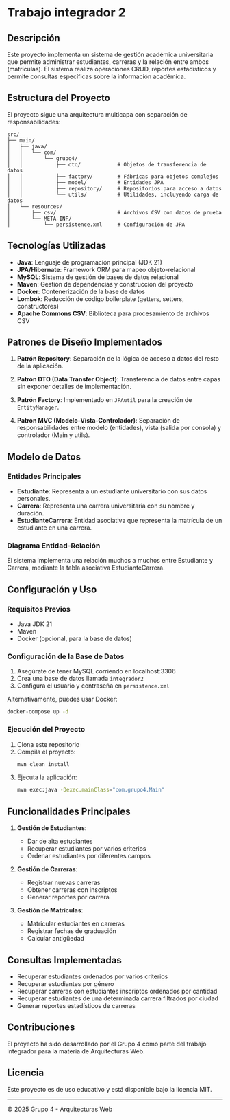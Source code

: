# Trabajo integrador 2

## Descripción
Este proyecto implementa un sistema de gestión académica universitaria que permite administrar estudiantes, carreras y la relación entre ambos (matrículas). El sistema realiza operaciones CRUD, reportes estadísticos y permite consultas específicas sobre la información académica.

## Estructura del Proyecto
El proyecto sigue una arquitectura multicapa con separación de responsabilidades:

```
src/
├── main/
│   ├── java/
│   │   └── com/
│   │       └── grupo4/
│   │           ├── dto/            # Objetos de transferencia de datos
│   │           ├── factory/        # Fábricas para objetos complejos
│   │           ├── model/          # Entidades JPA
│   │           ├── repository/     # Repositorios para acceso a datos
│   │           └── utils/          # Utilidades, incluyendo carga de datos
│   └── resources/
│       ├── csv/                    # Archivos CSV con datos de prueba
│       └── META-INF/
│           └── persistence.xml     # Configuración de JPA
```

## Tecnologías Utilizadas

- **Java**: Lenguaje de programación principal (JDK 21)
- **JPA/Hibernate**: Framework ORM para mapeo objeto-relacional
- **MySQL**: Sistema de gestión de bases de datos relacional
- **Maven**: Gestión de dependencias y construcción del proyecto
- **Docker**: Contenerización de la base de datos
- **Lombok**: Reducción de código boilerplate (getters, setters, constructores)
- **Apache Commons CSV**: Biblioteca para procesamiento de archivos CSV

## Patrones de Diseño Implementados

1. **Patrón Repository**: Separación de la lógica de acceso a datos del resto de la aplicación.
   
2. **Patrón DTO (Data Transfer Object)**: Transferencia de datos entre capas sin exponer detalles de implementación.

3. **Patrón Factory**: Implementado en `JPAutil` para la creación de `EntityManager`.

4. **Patrón MVC (Modelo-Vista-Controlador)**: Separación de responsabilidades entre modelo (entidades), vista (salida por consola) y controlador (Main y utils).

## Modelo de Datos

### Entidades Principales
- **Estudiante**: Representa a un estudiante universitario con sus datos personales.
- **Carrera**: Representa una carrera universitaria con su nombre y duración.
- **EstudianteCarrera**: Entidad asociativa que representa la matrícula de un estudiante en una carrera.

### Diagrama Entidad-Relación
El sistema implementa una relación muchos a muchos entre Estudiante y Carrera, mediante la tabla asociativa EstudianteCarrera.

## Configuración y Uso

### Requisitos Previos
- Java JDK 21
- Maven
- Docker (opcional, para la base de datos)

### Configuración de la Base de Datos
1. Asegúrate de tener MySQL corriendo en localhost:3306
2. Crea una base de datos llamada `integrador2`
3. Configura el usuario y contraseña en `persistence.xml`

Alternativamente, puedes usar Docker:
```bash
docker-compose up -d
```

### Ejecución del Proyecto
1. Clona este repositorio
2. Compila el proyecto:
   ```bash
   mvn clean install
   ```
3. Ejecuta la aplicación:
   ```bash
   mvn exec:java -Dexec.mainClass="com.grupo4.Main"
   ```

## Funcionalidades Principales

1. **Gestión de Estudiantes**:
   - Dar de alta estudiantes
   - Recuperar estudiantes por varios criterios
   - Ordenar estudiantes por diferentes campos

2. **Gestión de Carreras**:
   - Registrar nuevas carreras
   - Obtener carreras con inscriptos
   - Generar reportes por carrera

3. **Gestión de Matrículas**:
   - Matricular estudiantes en carreras
   - Registrar fechas de graduación
   - Calcular antigüedad

## Consultas Implementadas

- Recuperar estudiantes ordenados por varios criterios
- Recuperar estudiantes por género
- Recuperar carreras con estudiantes inscriptos ordenados por cantidad
- Recuperar estudiantes de una determinada carrera filtrados por ciudad
- Generar reportes estadísticos de carreras

## Contribuciones
El proyecto ha sido desarrollado por el Grupo 4 como parte del trabajo integrador para la materia de Arquitecturas Web.

## Licencia
Este proyecto es de uso educativo y está disponible bajo la licencia MIT.

---

© 2025 Grupo 4 - Arquitecturas Web